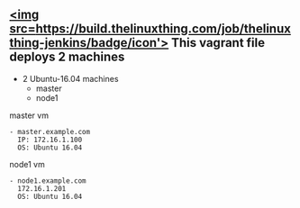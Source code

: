 <a href='https://build.thelinuxthing.com/job/thelinuxthing-jenkins/'><img src=https://build.thelinuxthing.com/job/thelinuxthing-jenkins/badge/icon'></a>
This vagrant file deploys 2 machines
-   
  - 2 Ubuntu-16.04 machines
    - master
    - node1

master vm
   
    - master.example.com 
      IP: 172.16.1.100
      OS: Ubuntu 16.04

node1 vm

    - node1.example.com
      172.16.1.201
      OS: Ubuntu 16.04
